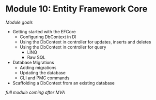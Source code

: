 # Module 10: Entity Framework Core 
*Module goals*
- Getting started with the EFCore
	- Configuring DbContext in DI
	- Using the DbContext in controller for updates, inserts and deletes
	- Using the DbContext in controller for query 
		- LINQ
		-  Raw SQL 
-  Database Migrations 
	- Adding migrations
	-  Updating the database
	-  CLI and PMC commands
- Scaffolding a DbContext from an existing database

*full module coming after MVA*
	
